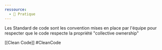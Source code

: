 ```yaml
---
ressource:
  - 🔧 Pratique
---
```


Les Standard de code sont les convention mises en place par l'équipe pour respecter que le code respecte la propriété "collective ownership"

[[Clean Code]]
#CleanCode